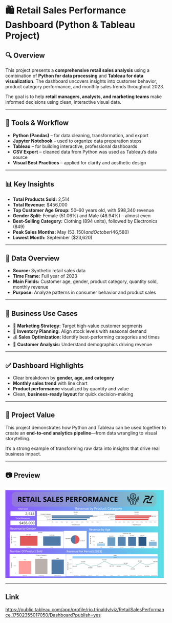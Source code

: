 # 🛍 Retail Sales Performance Dashboard (Python & Tableau Project)

## 🔍 Overview

This project presents a **comprehensive retail sales analysis** using a combination of **Python for data processing** and **Tableau for data visualization**. The dashboard uncovers insights into customer behavior, product category performance, and monthly sales trends throughout 2023.

The goal is to help **retail managers, analysts, and marketing teams** make informed decisions using clean, interactive visual data.

---

## 🧰 Tools & Workflow

- **Python (Pandas)** – for data cleaning, transformation, and export
- **Jupyter Notebook** – used to organize data preparation steps
- **Tableau** – for building interactive, professional dashboards
- **CSV Export** – cleaned data from Python was used as Tableau’s data source
- **Visual Best Practices** – applied for clarity and aesthetic design

---

## 📊 Key Insights

- **Total Products Sold:** 2,514
- **Total Revenue:** $456,000
- **Top Customer Age Group:** 50–60 years old, with $98,340 revenue
- **Gender Split:** Female (51.06%) and Male (48.94%) – almost even
- **Best-Selling Category:** Clothing (894 units), followed by Electronics (849)
- **Peak Sales Months:** May ($53,150) and October ($46,580)
- **Lowest Month:** September ($23,620)

---

## 📌 Data Overview

- **Source:** Synthetic retail sales data
- **Time Frame:** Full year of 2023
- **Main Fields:** Customer age, gender, product category, quantity sold, monthly revenue
- **Purpose:** Analyze patterns in consumer behavior and product sales

---

## 🎯 Business Use Cases

- 🎯 **Marketing Strategy:** Target high-value customer segments
- 🧾 **Inventory Planning:** Align stock levels with seasonal demand
- 💰 **Sales Optimization:** Identify best-performing categories and times
- 👥 **Customer Analysis:** Understand demographics driving revenue

---

## ✅ Dashboard Highlights

- Clear breakdown by **gender, age, and category**
- **Monthly sales trend** with line chart
- **Product performance** visualized by quantity and value
- Clean, **business-ready layout** for quick decision-making

---

## 🌟 Project Value

This project demonstrates how Python and Tableau can be used together to create an **end-to-end analytics pipeline**—from data wrangling to visual storytelling.

It’s a strong example of transforming raw data into insights that drive real business impact.

---

## 📷 Preview

![Retail Sales Dashboard](Retail%20Sales%20Performance%20Dashboard.png)

---

## Link

https://public.tableau.com/app/profile/rio.trinaldy/viz/RetailSalesPerformance_17502355017050/Dashboard?publish=yes

